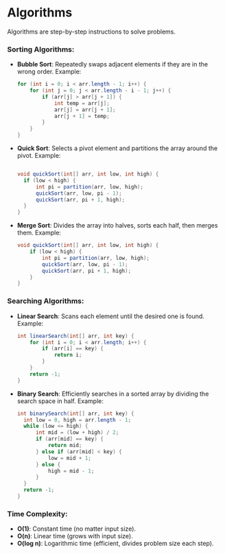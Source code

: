 # Algorithms

Algorithms are step-by-step instructions to solve problems.

### Sorting Algorithms:

- **Bubble Sort**: Repeatedly swaps adjacent elements if they are in the wrong order.
  Example:

  ```java
  for (int i = 0; i < arr.length - 1; i++) {
      for (int j = 0; j < arr.length - i - 1; j++) {
          if (arr[j] > arr[j + 1]) {
              int temp = arr[j];
              arr[j] = arr[j + 1];
              arr[j + 1] = temp;
          }
      }
  }

  ```

- **Quick Sort**: Selects a pivot element and partitions the array around the pivot.
  Example:

  ```java

  void quickSort(int[] arr, int low, int high) {
    if (low < high) {
        int pi = partition(arr, low, high);
        quickSort(arr, low, pi - 1);
        quickSort(arr, pi + 1, high);
    }
  }


  ```

- **Merge Sort**: Divides the array into halves, sorts each half, then merges them.
  Example:

  ```java
  void quickSort(int[] arr, int low, int high) {
      if (low < high) {
          int pi = partition(arr, low, high);
          quickSort(arr, low, pi - 1);
          quickSort(arr, pi + 1, high);
      }
  }

  ```

### Searching Algorithms:

- **Linear Search**: Scans each element until the desired one is found.
  Example:

  ```java
  int linearSearch(int[] arr, int key) {
      for (int i = 0; i < arr.length; i++) {
          if (arr[i] == key) {
              return i;
          }
      }
      return -1;
  }
  ```

- **Binary Search**: Efficiently searches in a sorted array by dividing the search space in half.
  Example:

  ```java
  int binarySearch(int[] arr, int key) {
    int low = 0, high = arr.length - 1;
    while (low <= high) {
        int mid = (low + high) / 2;
        if (arr[mid] == key) {
            return mid;
        } else if (arr[mid] < key) {
            low = mid + 1;
        } else {
            high = mid - 1;
        }
    }
    return -1;
  }

  ```

### Time Complexity:

- **O(1)**: Constant time (no matter input size).
- **O(n)**: Linear time (grows with input size).
- **O(log n)**: Logarithmic time (efficient, divides problem size each step).
